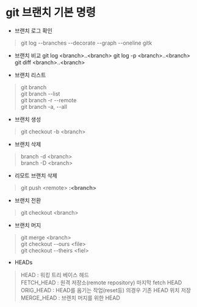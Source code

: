 
# git 브랜치 기본 명령

* 브랜치 로그 확인
> git log --branches --decorate --graph --oneline
> gitk

* 브랜치 비교
git log \<branch\>..\<branch\>
git log -p \<branch\>..\<branch\>
git diff \<branch\>..\<branch\>

* 브랜치 리스트
> git branch  
> git branch --list  
> git branch -r --remote  
> git branch -a, --all  

* 브랜치 생성
> git checkout -b \<branch\>

* 브랜치 삭제
> branch -d \<branch\>  
> branch -D \<branch\>

* 리모트 브랜치 삭제
> git push \<remote\> **:\<branch\>**

* 브랜치 전환
> git checkout \<branch\>

* 브랜치 머지
> git merge \<branch\>  
> git checkout --ours \<file\>  
> git checkout --theirs \<fiel\>  

* HEADs
> HEAD : 워킹 트리 베이스 헤드  
> FETCH_HEAD : 원격 저장소(remote repository) 마지막 fetch HEAD  
> ORIG_HEAD : HEAD를 옴기는 작업(reset등) 의경우 기존 HEAD 위치 저장  
> MERGE_HEAD : 브렌치 머지를 위한 HEAD  